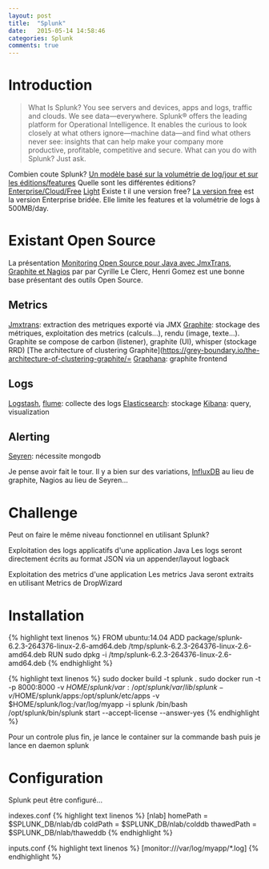 ```yaml
---
layout: post
title:  "Splunk"
date:   2015-05-14 14:58:46
categories: Splunk
comments: true
---
```


# Introduction

> What Is Splunk?
> You see servers and devices, apps and logs, traffic and clouds. We see data—everywhere. Splunk® offers the leading platform for Operational Intelligence. It enables the curious to look closely at what others ignore—machine data—and find what others never see: insights that can help make your company more productive, profitable, competitive and secure. What can you do with Splunk? Just ask.

Combien coute Splunk? [Un modèle basé sur la volumétrie de log/jour et sur les éditions/features](http://www.splunk.com/en_us/products/pricing.html)
Quelle sont les différentes éditions? [Enterprise/Cloud/Free](http://www.splunk.com/en_us/products/splunk-enterprise/free-vs-enterprise.html) [Light](http://www.splunk.com/en_us/products/splunk-light/splunk-light-vs-splunk-enterprise.html) 
Existe t il une version free? [La version free](http://www.splunk.com/en_us/products/splunk-enterprise/free-vs-enterprise.html) est la version Enterprise bridée. Elle limite les features et la volumétrie de logs 
à 500MB/day.


# Existant Open Source ## 

La présentation [Monitoring Open Source pour Java avec JmxTrans, Graphite et Nagios](http://fr.slideshare.net/cyrille.leclerc/open-source-monitoring-for-java-with-graphite) par par Cyrille Le Clerc, Henri Gomez
est une bonne base présentant des outils Open Source.

## Metrics
[Jmxtrans](http://www.jmxtrans.org/): extraction des metriques exporté via JMX
[Graphite](http://graphite.wikidot.com/): stockage des métriques, exploitation   des metrics (calculs...), rendu (image, texte...). Graphite se compose de carbon (listener), graphite (UI), whisper (stockage RRD)
[The architecture of clustering Graphite](https://grey-boundary.io/the-architecture-of-clustering-graphite/=
[Graphana](http://grafana.org/): graphite frontend

## Logs
[Logstash](https://www.elastic.co/products/logstash), [flume](https://flume.apache.org/): collecte des logs 
[Elasticsearch](https://www.elastic.co/products/elasticsearch): stockage
[Kibana](https://www.elastic.co/products/kibana): query, visualization

## Alerting
[Seyren](https://github.com/scobal/seyren): nécessite mongodb


Je pense avoir fait le tour. Il y a bien sur des variations, [InfluxDB](http://influxdb.com/) au lieu de graphite, Nagios au lieu de Seyren...




# Challenge

Peut on faire le même niveau fonctionnel en utilisant Splunk? 

Exploitation des logs applicatifs d'une application Java
Les logs seront directement écrits au format JSON via un appender/layout logback

Exploitation des metrics d'une application
Les metrics Java seront extraits en utilisant Metrics de DropWizard

# Installation

{% highlight text linenos %}
FROM ubuntu:14.04
ADD package/splunk-6.2.3-264376-linux-2.6-amd64.deb /tmp/splunk-6.2.3-264376-linux-2.6-amd64.deb
RUN sudo dpkg -i /tmp/splunk-6.2.3-264376-linux-2.6-amd64.deb
{% endhighlight %}

{% highlight text linenos %}
sudo docker build -t splunk .
sudo docker run -t -p 8000:8000 -v $HOME/splunk/var:/opt/splunk/var/lib/splunk  -v /$HOME/splunk/apps:/opt/splunk/etc/apps -v $HOME/splunk/log:/var/log/myapp -i splunk  /bin/bash
/opt/splunk/bin/splunk start --accept-license --answer-yes
{% endhighlight %}

Pour un controle plus fin, je lance le container sur la commande bash puis je lance en daemon splunk


# Configuration
 
Splunk peut être configuré...


indexes.conf
{% highlight text linenos %}
[nlab]
homePath   = $SPLUNK_DB/nlab/db
coldPath   = $SPLUNK_DB/nlab/colddb
thawedPath = $SPLUNK_DB/nlab/thaweddb
{% endhighlight %}


inputs.conf
{% highlight text linenos %}
[monitor:///var/log/myapp/*.log]
{% endhighlight %}



